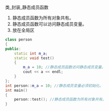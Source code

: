 类_封装_静态成员函数

1. 静态成员函数为所有对象共有。
2. 静态成员函数可以访问静态成员变量。
3. 放在全局区

``` c++
class person
{
public:
	static int m_a;
	static void test()
	{
		m_a = 10; //静态成员函数访问静态成员变量。
		cout << a << endl;
	}
};
int person::m_a = 10; //静态成员变量必须初始化。
int main()
{   
	person::test(); //静态成员函数为所有对象共有。
}
```